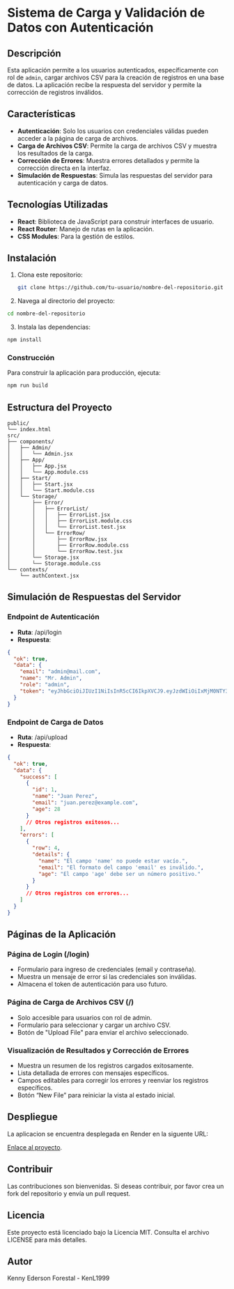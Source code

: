 # Sistema de Carga y Validación de Datos con Autenticación

## Descripción

Esta aplicación permite a los usuarios autenticados, específicamente con rol de `admin`, cargar archivos CSV para la creación de registros en una base de datos. La aplicación recibe la respuesta del servidor y permite la corrección de registros inválidos.

## Características

- **Autenticación**: Solo los usuarios con credenciales válidas pueden acceder a la página de carga de archivos.
- **Carga de Archivos CSV**: Permite la carga de archivos CSV y muestra los resultados de la carga.
- **Corrección de Errores**: Muestra errores detallados y permite la corrección directa en la interfaz.
- **Simulación de Respuestas**: Simula las respuestas del servidor para autenticación y carga de datos.

## Tecnologías Utilizadas

- **React**: Biblioteca de JavaScript para construir interfaces de usuario.
- **React Router**: Manejo de rutas en la aplicación.
- **CSS Modules**: Para la gestión de estilos.

## Instalación

1. Clona este repositorio:
   ```bash
   git clone https://github.com/tu-usuario/nombre-del-repositorio.git

2. Navega al directorio del proyecto:
```bash
cd nombre-del-repositorio
```
3. Instala las dependencias:
```bash
npm install
```

### Construcción
Para construir la aplicación para producción, ejecuta:

```bash
npm run build
```

## Estructura del Proyecto

```plaintext
public/
└── index.html
src/
├── components/
│   ├── Admin/
│   │   └── Admin.jsx
│   ├── App/
│   │   ├── App.jsx
│   │   └── App.module.css
│   ├── Start/
│   │   ├── Start.jsx
│   │   └── Start.module.css
│   └── Storage/
│       ├── Error/
│       │   ├── ErrorList/
│       │   │   ├── ErrorList.jsx
│       │   │   ├── ErrorList.module.css
│       │   │   └── ErrorList.test.jsx
│       │   └── ErrorRow/
│       │       ├── ErrorRow.jsx
│       │       ├── ErrorRow.module.css
│       │       └── ErrorRow.test.jsx
│       └── Storage.jsx
│       └── Storage.module.css
└── contexts/
    └── authContext.jsx
```

## Simulación de Respuestas del Servidor
### Endpoint de Autenticación
- **Ruta**: /api/login
- **Respuesta**:

```JSON
{
  "ok": true,
  "data": {
    "email": "admin@mail.com",
    "name": "Mr. Admin",
    "role": "admin",
    "token": "eyJhbGciOiJIUzI1NiIsInR5cCI6IkpXVCJ9.eyJzdWIiOiIxMjM0NTY3ODkwIiwibmFtZSI6IkpvaG4gRG9lIiwiaWF0IjoxNTE2MjM5MDIyfQ.SflKxwRJSMeKKF2QT4fwpMeJf36POk6yJV_adQssw5c"
  }
}
```
### Endpoint de Carga de Datos
- **Ruta**: /api/upload
- **Respuesta**:

```JSON
{
  "ok": true,
  "data": {
    "success": [
      {
        "id": 1,
        "name": "Juan Perez",
        "email": "juan.perez@example.com",
        "age": 28
      }
      // Otros registros exitosos...
    ],
    "errors": [
      {
        "row": 4,
        "details": {
          "name": "El campo 'name' no puede estar vacío.",
          "email": "El formato del campo 'email' es inválido.",
          "age": "El campo 'age' debe ser un número positivo."
        }
      }
      // Otros registros con errores...
    ]
  }
}
```

## Páginas de la Aplicación
### Página de Login (/login)
- Formulario para ingreso de credenciales (email y contraseña).
- Muestra un mensaje de error si las credenciales son inválidas.
- Almacena el token de autenticación para uso futuro.

### Página de Carga de Archivos CSV (/)
- Solo accesible para usuarios con rol de admin.
- Formulario para seleccionar y cargar un archivo CSV.
- Botón de "Upload File" para enviar el archivo seleccionado.

### Visualización de Resultados y Corrección de Errores
- Muestra un resumen de los registros cargados exitosamente.
- Lista detallada de errores con mensajes específicos.
- Campos editables para corregir los errores y reenviar los registros específicos.
- Botón “New File” para reiniciar la vista al estado inicial.

## Despliegue
La aplicacion se encuentra desplegada en Render en la siguente URL:

[Enlace al proyecto](https://kudo-app.netlify.app).


## Contribuir
Las contribuciones son bienvenidas. Si deseas contribuir, por favor crea un fork del repositorio y envía un pull request.

## Licencia
Este proyecto está licenciado bajo la Licencia MIT. Consulta el archivo LICENSE para más detalles.

## Autor
Kenny Ederson Forestal - KenL1999
